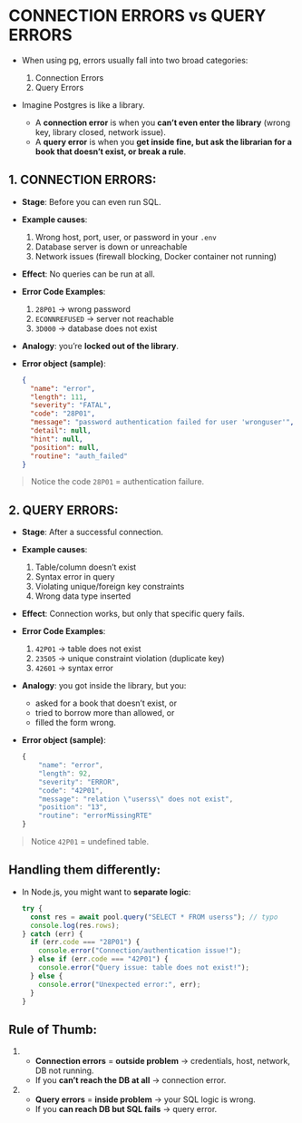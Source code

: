 # CONNECTION ERRORS vs QUERY ERRORS

- When using pg, errors usually fall into two broad categories:

  1. Connection Errors
  2. Query Errors

- Imagine Postgres is like a library.
  - A **connection error** is when you **can’t even enter the library** (wrong key, library closed, network issue).
  - A **query error** is when you **get inside fine, but ask the librarian for a book that doesn’t exist, or break a rule**.

## 1. CONNECTION ERRORS:

- **Stage**: Before you can even run SQL.

- **Example causes**:

  1. Wrong host, port, user, or password in your `.env`
  2. Database server is down or unreachable
  3. Network issues (firewall blocking, Docker container not running)

- **Effect**: No queries can be run at all.

- **Error Code Examples**:

  1. `28P01` → wrong password
  2. `ECONNREFUSED` → server not reachable
  3. `3D000` → database does not exist

- **Analogy**: you’re **locked out of the library**.

- **Error object (sample)**:
  ```json
  {
    "name": "error",
    "length": 111,
    "severity": "FATAL",
    "code": "28P01",
    "message": "password authentication failed for user 'wronguser'",
    "detail": null,
    "hint": null,
    "position": null,
    "routine": "auth_failed"
  }
  ```

> Notice the code `28P01` = authentication failure.

## 2. QUERY ERRORS:

- **Stage**: After a successful connection.

- **Example causes**:

  1. Table/column doesn’t exist
  2. Syntax error in query
  3. Violating unique/foreign key constraints
  4. Wrong data type inserted

- **Effect**: Connection works, but only that specific query fails.

- **Error Code Examples**:

  1. `42P01` → table does not exist
  2. `23505` → unique constraint violation (duplicate key)
  3. `42601` → syntax error

- **Analogy**: you got inside the library, but you:

  - asked for a book that doesn’t exist, or
  - tried to borrow more than allowed, or
  - filled the form wrong.

- **Error object (sample)**:

  ```javascript
  {
      "name": "error",
      "length": 92,
      "severity": "ERROR",
      "code": "42P01",
      "message": "relation \"userss\" does not exist",
      "position": "13",
      "routine": "errorMissingRTE"
  }
  ```

> Notice `42P01` = undefined table.

## Handling them differently:

- In Node.js, you might want to **separate logic**:
  ```javascript
  try {
    const res = await pool.query("SELECT * FROM userss"); // typo
    console.log(res.rows);
  } catch (err) {
    if (err.code === "28P01") {
      console.error("Connection/authentication issue!");
    } else if (err.code === "42P01") {
      console.error("Query issue: table does not exist!");
    } else {
      console.error("Unexpected error:", err);
    }
  }
  ```

## Rule of Thumb:

1. - **Connection errors** = **outside problem** → credentials, host, network, DB not running.
   - If you **can’t reach the DB at all** → connection error.

2. - **Query errors** = **inside problem** → your SQL logic is wrong.
   - If you **can reach DB but SQL fails** → query error.
